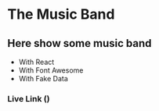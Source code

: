# The Music Band
## Here show some music band

<ul>
    <li>With React</li>
    <li>With Font Awesome</li>
    <li>With Fake Data</li>
</ul>

### Live Link ()

